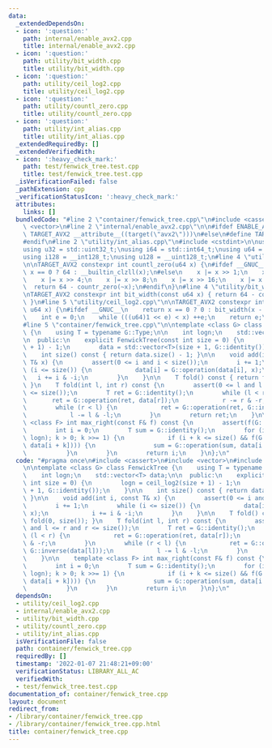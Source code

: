 ```yaml
---
data:
  _extendedDependsOn:
  - icon: ':question:'
    path: internal/enable_avx2.cpp
    title: internal/enable_avx2.cpp
  - icon: ':question:'
    path: utility/bit_width.cpp
    title: utility/bit_width.cpp
  - icon: ':question:'
    path: utility/ceil_log2.cpp
    title: utility/ceil_log2.cpp
  - icon: ':question:'
    path: utility/countl_zero.cpp
    title: utility/countl_zero.cpp
  - icon: ':question:'
    path: utility/int_alias.cpp
    title: utility/int_alias.cpp
  _extendedRequiredBy: []
  _extendedVerifiedWith:
  - icon: ':heavy_check_mark:'
    path: test/fenwick_tree.test.cpp
    title: test/fenwick_tree.test.cpp
  _isVerificationFailed: false
  _pathExtension: cpp
  _verificationStatusIcon: ':heavy_check_mark:'
  attributes:
    links: []
  bundledCode: "#line 2 \"container/fenwick_tree.cpp\"\n#include <cassert>\n#include\
    \ <vector>\n#line 2 \"internal/enable_avx2.cpp\"\n\n#ifdef ENABLE_AVX2\n#define\
    \ TARGET_AVX2 __attribute__((target(\"avx2\")))\n#else\n#define TARGET_AVX2\n\
    #endif\n#line 2 \"utility/int_alias.cpp\"\n#include <cstdint>\n\nusing i32 = std::int32_t;\n\
    using u32 = std::uint32_t;\nusing i64 = std::int64_t;\nusing u64 = std::uint64_t;\n\
    using i128 = __int128_t;\nusing u128 = __uint128_t;\n#line 4 \"utility/countl_zero.cpp\"\
    \n\nTARGET_AVX2 constexpr int countl_zero(u64 x) {\n#ifdef __GNUC__\n    return\
    \ x == 0 ? 64 : __builtin_clzll(x);\n#else\n    x |= x >> 1;\n    x |= x >> 2;\n\
    \    x |= x >> 4;\n    x |= x >> 8;\n    x |= x >> 16;\n    x |= x >> 32;\n  \
    \  return 64 - countr_zero(~x);\n#endif\n}\n#line 4 \"utility/bit_width.cpp\"\n\
    \nTARGET_AVX2 constexpr int bit_width(const u64 x) { return 64 - countl_zero(x);\
    \ }\n#line 5 \"utility/ceil_log2.cpp\"\n\nTARGET_AVX2 constexpr int ceil_log2(const\
    \ u64 x) {\n#ifdef __GNUC__\n    return x == 0 ? 0 : bit_width(x - 1);\n#else\n\
    \    int e = 0;\n    while (((u64)1 << e) < x) ++e;\n    return e;\n#endif\n}\n\
    #line 5 \"container/fenwick_tree.cpp\"\n\ntemplate <class G> class FenwickTree\
    \ {\n    using T = typename G::Type;\n\n    int logn;\n    std::vector<T> data;\n\
    \n  public:\n    explicit FenwickTree(const int size = 0) {\n        logn = ceil_log2(size\
    \ + 1) - 1;\n        data = std::vector<T>(size + 1, G::identity());\n    }\n\n\
    \    int size() const { return data.size() - 1; }\n\n    void add(int i, const\
    \ T& x) {\n        assert(0 <= i and i < size());\n        i += 1;\n        while\
    \ (i <= size()) {\n            data[i] = G::operation(data[i], x);\n         \
    \   i += i & -i;\n        }\n    }\n\n    T fold() const { return fold(0, size());\
    \ }\n    T fold(int l, int r) const {\n        assert(0 <= l and l <= r and r\
    \ <= size());\n        T ret = G::identity();\n        while (l < r) {\n     \
    \       ret = G::operation(ret, data[r]);\n            r -= r & -r;\n        }\n\
    \        while (r < l) {\n            ret = G::operation(ret, G::inverse(data[l]));\n\
    \            l -= l & -l;\n        }\n        return ret;\n    }\n\n    template\
    \ <class F> int max_right(const F& f) const {\n        assert(f(G::identity()));\n\
    \        int i = 0;\n        T sum = G::identity();\n        for (int k = (1 <<\
    \ logn); k > 0; k >>= 1) {\n            if (i + k <= size() && f(G::operation(sum,\
    \ data[i + k]))) {\n                sum = G::operation(sum, data[i += k]);\n \
    \           }\n        }\n        return i;\n    }\n};\n"
  code: "#pragma once\n#include <cassert>\n#include <vector>\n#include \"../utility/ceil_log2.cpp\"\
    \n\ntemplate <class G> class FenwickTree {\n    using T = typename G::Type;\n\n\
    \    int logn;\n    std::vector<T> data;\n\n  public:\n    explicit FenwickTree(const\
    \ int size = 0) {\n        logn = ceil_log2(size + 1) - 1;\n        data = std::vector<T>(size\
    \ + 1, G::identity());\n    }\n\n    int size() const { return data.size() - 1;\
    \ }\n\n    void add(int i, const T& x) {\n        assert(0 <= i and i < size());\n\
    \        i += 1;\n        while (i <= size()) {\n            data[i] = G::operation(data[i],\
    \ x);\n            i += i & -i;\n        }\n    }\n\n    T fold() const { return\
    \ fold(0, size()); }\n    T fold(int l, int r) const {\n        assert(0 <= l\
    \ and l <= r and r <= size());\n        T ret = G::identity();\n        while\
    \ (l < r) {\n            ret = G::operation(ret, data[r]);\n            r -= r\
    \ & -r;\n        }\n        while (r < l) {\n            ret = G::operation(ret,\
    \ G::inverse(data[l]));\n            l -= l & -l;\n        }\n        return ret;\n\
    \    }\n\n    template <class F> int max_right(const F& f) const {\n        assert(f(G::identity()));\n\
    \        int i = 0;\n        T sum = G::identity();\n        for (int k = (1 <<\
    \ logn); k > 0; k >>= 1) {\n            if (i + k <= size() && f(G::operation(sum,\
    \ data[i + k]))) {\n                sum = G::operation(sum, data[i += k]);\n \
    \           }\n        }\n        return i;\n    }\n};\n"
  dependsOn:
  - utility/ceil_log2.cpp
  - internal/enable_avx2.cpp
  - utility/bit_width.cpp
  - utility/countl_zero.cpp
  - utility/int_alias.cpp
  isVerificationFile: false
  path: container/fenwick_tree.cpp
  requiredBy: []
  timestamp: '2022-01-07 21:48:21+09:00'
  verificationStatus: LIBRARY_ALL_AC
  verifiedWith:
  - test/fenwick_tree.test.cpp
documentation_of: container/fenwick_tree.cpp
layout: document
redirect_from:
- /library/container/fenwick_tree.cpp
- /library/container/fenwick_tree.cpp.html
title: container/fenwick_tree.cpp
---
```

